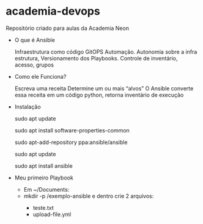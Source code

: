 # academia-devops

Repositório criado para aulas da Academia Neon

- O que é Ansible

  Infraestrutura como código GitOPS Automação.
  Autonomia sobre a infra estrutura, Versionamento dos Playbooks. Controle de inventário, acesso, grupos


- Como ele Funciona?

  Escreva uma receita
  Determine um ou mais “alvos”
  O Ansible converte essa receita em um código python, retorna inventário de execução 


- Instalação

    sudo apt update
    
    sudo apt install software-properties-common
    
    sudo apt-add-repository ppa:ansible/ansible
    
    sudo apt update
    
    sudo apt install ansible
 
- Meu primeiro Playbook

  - Em ~/Documents:
  - mkdir -p <seu-nome>/exemplo-ansible e dentro crie 2 arquivos:
    - teste.txt
    - upload-file.yml

